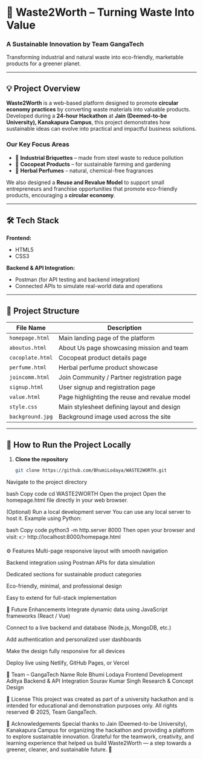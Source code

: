 # 🌱 Waste2Worth – Turning Waste Into Value  

### A Sustainable Innovation by Team GangaTech  
Transforming industrial and natural waste into eco-friendly, marketable products for a greener planet.  

---

## 💡 Project Overview  

**Waste2Worth** is a web-based platform designed to promote **circular economy practices** by converting waste materials into valuable products.  
Developed during a **24-hour Hackathon** at **Jain (Deemed-to-be University), Kanakapura Campus**, this project demonstrates how sustainable ideas can evolve into practical and impactful business solutions.  

### Our Key Focus Areas  
- 🔹 **Industrial Briquettes** – made from steel waste to reduce pollution  
- 🔹 **Cocopeat Products** – for sustainable farming and gardening  
- 🔹 **Herbal Perfumes** – natural, chemical-free fragrances  

We also designed a **Reuse and Revalue Model** to support small entrepreneurs and franchise opportunities that promote eco-friendly products, encouraging a **circular economy**.  

---

## 🛠️ Tech Stack  

**Frontend:**  
- HTML5  
- CSS3  

**Backend & API Integration:**  
- Postman (for API testing and backend integration)  
- Connected APIs to simulate real-world data and operations  

---

## 📂 Project Structure  

| File Name | Description |
|------------|-------------|
| `homepage.html` | Main landing page of the platform |
| `aboutus.html` | About Us page showcasing mission and team |
| `cocoplate.html` | Cocopeat product details page |
| `perfume.html` | Herbal perfume product showcase |
| `joincomm.html` | Join Community / Partner registration page |
| `signup.html` | User signup and registration page |
| `value.html` | Page highlighting the reuse and revalue model |
| `style.css` | Main stylesheet defining layout and design |
| `background.jpg` | Background image used across the site |

---

## 🚀 How to Run the Project Locally  

1. **Clone the repository**
   ```bash
   git clone https://github.com/BhumiLodaya/WASTE2WORTH.git
Navigate to the project directory

bash
Copy code
cd WASTE2WORTH
Open the project
Open the homepage.html file directly in your web browser.

(Optional) Run a local development server
You can use any local server to host it. Example using Python:

bash
Copy code
python3 -m http.server 8000
Then open your browser and visit:
👉 http://localhost:8000/homepage.html

⚙️ Features
Multi-page responsive layout with smooth navigation

Backend integration using Postman APIs for data simulation

Dedicated sections for sustainable product categories

Eco-friendly, minimal, and professional design

Easy to extend for full-stack implementation

🔄 Future Enhancements
Integrate dynamic data using JavaScript frameworks (React / Vue)

Connect to a live backend and database (Node.js, MongoDB, etc.)

Add authentication and personalized user dashboards

Make the design fully responsive for all devices

Deploy live using Netlify, GitHub Pages, or Vercel

👥 Team – GangaTech
Name	Role
Bhumi Lodaya	Frontend Development
Aditya	Backend & API Integration
Sourav Kumar Singh	Research & Concept Design

📜 License
This project was created as part of a university hackathon and is intended for educational and demonstration purposes only.
All rights reserved © 2025, Team GangaTech.

🙏 Acknowledgements
Special thanks to Jain (Deemed-to-be University), Kanakapura Campus for organizing the hackathon and providing a platform to explore sustainable innovation.
Grateful for the teamwork, creativity, and learning experience that helped us build Waste2Worth — a step towards a greener, cleaner, and sustainable future. 🌿


